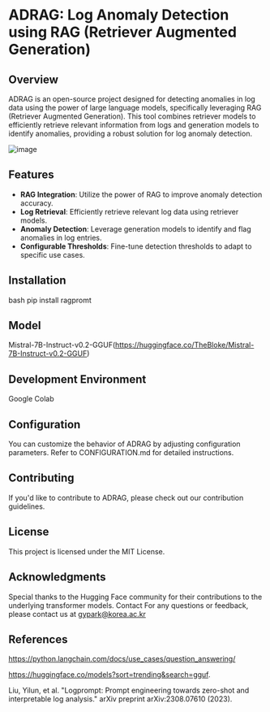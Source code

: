 # ADRAG: Log Anomaly Detection using RAG (Retriever Augmented Generation)

## Overview

ADRAG is an open-source project designed for detecting anomalies in log data using the power of large language models, specifically leveraging RAG (Retriever Augmented Generation). This tool combines retriever models to efficiently retrieve relevant information from logs and generation models to identify anomalies, providing a robust solution for log anomaly detection.

![image](https://github.com/gypark94/RAGprompt/assets/25690002/55f891f9-bfc3-4283-8492-efa96028e234)


## Features

- **RAG Integration**: Utilize the power of RAG to improve anomaly detection accuracy.
- **Log Retrieval**: Efficiently retrieve relevant log data using retriever models.
- **Anomaly Detection**: Leverage generation models to identify and flag anomalies in log entries.
- **Configurable Thresholds**: Fine-tune detection thresholds to adapt to specific use cases.

## Installation

bash
pip install ragpromt


## Model
Mistral-7B-Instruct-v0.2-GGUF(https://huggingface.co/TheBloke/Mistral-7B-Instruct-v0.2-GGUF)

## Development Environment
Google Colab

## Configuration
You can customize the behavior of ADRAG by adjusting configuration parameters. Refer to CONFIGURATION.md for detailed instructions.

## Contributing
If you'd like to contribute to ADRAG, please check out our contribution guidelines.

## License
This project is licensed under the MIT License.

## Acknowledgments
Special thanks to the Hugging Face community for their contributions to the underlying transformer models.
Contact
For any questions or feedback, please contact us at gypark@korea.ac.kr

## References
https://python.langchain.com/docs/use_cases/question_answering/

https://huggingface.co/models?sort=trending&search=gguf.

Liu, Yilun, et al. "Logprompt: Prompt engineering towards zero-shot and interpretable log analysis." arXiv preprint arXiv:2308.07610 (2023).
